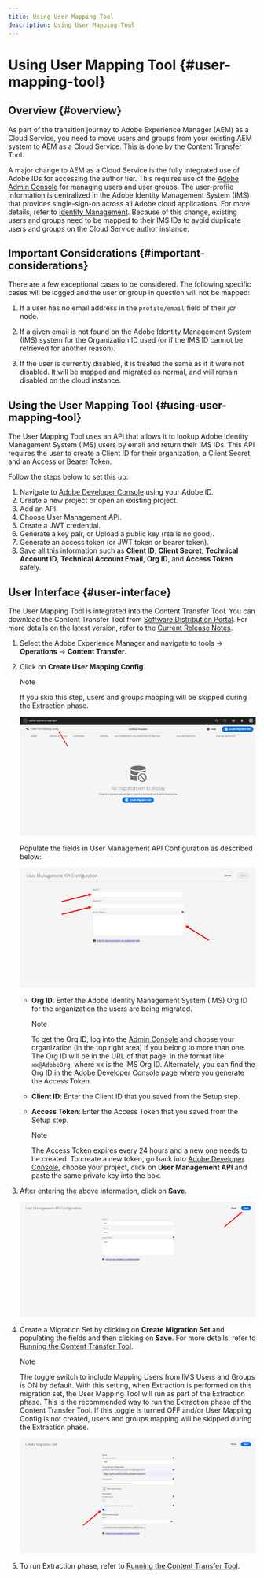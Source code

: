```yaml
---
title: Using User Mapping Tool
description: Using User Mapping Tool
---
```


# Using User Mapping Tool {#user-mapping-tool}

## Overview {#overview}

As part of the transition journey to Adobe Experience Manager (AEM) as a Cloud Service, you need to move users and groups from your existing AEM system to AEM as a Cloud Service. This is done by the Content Transfer Tool. 

A major change to AEM as a Cloud Service is the fully integrated use of Adobe IDs for accessing the author tier.  This requires use of the [Adobe Admin Console](https://helpx.adobe.com/enterprise/using/admin-console.html) for managing users and user groups. The user-profile information is centralized in the Adobe Identity Management System (IMS) that provides single-sign-on across all Adobe cloud applications. For more details, refer to [Identity Management](https://experienceleague.adobe.com/docs/experience-manager-cloud-service/overview/what-is-new-and-different.html?lang=en#identity-management). Because of this change, existing users and groups need to be mapped to their IMS IDs to avoid duplicate users and groups on the Cloud Service author instance.

## Important Considerations {#important-considerations} 

There are a few exceptional cases to be considered. The following specific cases will be logged and the user or group in question will not be mapped:

1. If a user has no email address in the `profile/email` field of their *jcr* node.

1. If a given email is not found on the Adobe Identity Management System (IMS) system for the Organization ID used (or if the IMS ID cannot be retrieved for another reason).

1. If the user is currently disabled, it is treated the same as if it were not disabled. It will be mapped and migrated as normal, and will remain disabled on the cloud instance.

## Using the User Mapping Tool {#using-user-mapping-tool}

The User Mapping Tool uses an API that allows it to lookup Adobe Identity Management System (IMS) users by email and return their IMS IDs. This API requires the user to create a Client ID for their organization, a Client Secret, and an Access or Bearer Token.  

Follow the steps below to set this up:

1. Navigate to [Adobe Developer Console](https://console.adobe.io) using your Adobe ID.
1. Create a new project or open an existing project.
1. Add an API.
1. Choose User Management API.
1. Create a JWT credential.
1. Generate a key pair, or Upload a public key (rsa is no good).
1. Generate an access token (or JWT token or bearer token).
1. Save all this information such as **Client ID**, **Client Secret**, **Technical Account ID**, **Technical Account Email**, **Org ID**, and **Access Token** safely.

## User Interface {#user-interface}

The User Mapping Tool is integrated into the Content Transfer Tool. You can download the Content Transfer Tool from [Software Distribution Portal](https://experience.adobe.com/#/downloads/content/software-distribution/en/aemcloud.html). For more details on the latest version, refer to the [Current Release Notes](/help/release-notes/release-notes-cloud/release-notes-current.md).

1. Select the Adobe Experience Manager and navigate to tools -> **Operations** -> **Content Transfer**.
1. Click on **Create User Mapping Config**.

   >[!NOTE]
   >If you skip this step, users and groups mapping will be skipped during the Extraction phase.

   ![image](/help/move-to-cloud-service/content-transfer-tool/assets-user-mapping/user-mapping-1.png)

   Populate the fields in User Management API Configuration as described below:

    ![image](/help/move-to-cloud-service/content-transfer-tool/assets-user-mapping/user-mapping-2.png)

   * **Org ID**:  Enter the Adobe Identity Management System (IMS) Org ID for the organization the users are being migrated.  

      >[!NOTE]
      >To get the Org ID, log into the [Admin Console](https://adminconsole.adobe.com/) and choose your organization (in the top right area) if you belong to more than one. The Org ID will be in the URL of that page, in the format like `xx@AdobeOrg`, where xx is the IMS Org ID.  Alternately, you can find the Org ID in the [Adobe Developer Console](https://console.adobe.io) page where you generate the Access Token.

   * **Client ID**: Enter the Client ID that you saved from the Setup step.

   * **Access Token**: Enter the Access Token that you saved from the Setup step.

      >[!NOTE]
      >The Access Token expires every 24 hours and a new one needs to be created. To create a new token, go back into [Adobe Developer Console](https://console.adobe.io), choose your project, click on **User Management API** and paste the same private key into the box.

1. After entering the above information, click on **Save**.

   ![image](/help/move-to-cloud-service/content-transfer-tool/assets-user-mapping/user-mapping-3.png)


1. Create a Migration Set by clicking on **Create Migration Set** and populating the fields and then clicking on **Save**. For more details, refer to [Running the Content Transfer Tool](/help/move-to-cloud-service/content-transfer-tool/using-content-transfer-tool.md#running-tool).

   >[!NOTE]
   >The toggle switch to include Mapping Users from IMS Users and Groups is ON by default. With this setting, when Extraction is performed on this migration set, the User Mapping Tool will run as part of the Extraction phase. This is the recommended way to run the Extraction phase of the Content Transfer Tool. If this toggle is turned OFF and/or User Mapping Config is not created, users and groups mapping will be skipped during the Extraction phase.

   ![image](/help/move-to-cloud-service/content-transfer-tool/assets-user-mapping/user-mapping-4.png)

1. To run Extraction phase, refer to [Running the Content Transfer Tool](/help/move-to-cloud-service/content-transfer-tool/using-content-transfer-tool.md#running-tool).



